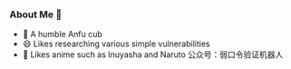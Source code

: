 ### About Me 👋

- 🌱 A humble Anfu cub
- 😄 Likes researching various simple vulnerabilities
- 👯 Likes anime such as Inuyasha and Naruto
  公众号：弱口令验证机器人

